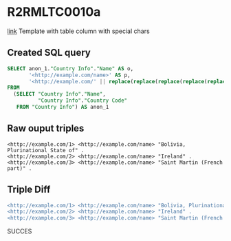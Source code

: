 # R2RMLTC0010a
[link](https://www.w3.org/TR/rdb2rdf-test-cases/#R2RMLTC0010a)
Template with table column with special chars

## Created SQL query
```sql
SELECT anon_1."Country Info"."Name" AS o,
       '<http://example.com/name>' AS p,
       '<http://example.com/' || replace(replace(replace(replace(replace(replace(CAST(anon_1."Country Info"."Country Code" AS VARCHAR), ' ', '%20'), '/', '%2F'), '(', '%28'), ')', '%29'), ',', '%2C'), ':', '%3A') || '>' AS s
FROM
  (SELECT "Country Info"."Name",
          "Country Info"."Country Code"
   FROM "Country Info") AS anon_1
```

## Raw ouput triples
```
<http://example.com/1> <http://example.com/name> "Bolivia, Plurinational State of" .
<http://example.com/2> <http://example.com/name> "Ireland" .
<http://example.com/3> <http://example.com/name> "Saint Martin (French part)" .
```

## Triple Diff
```diff
<http://example.com/1> <http://example.com/name> "Bolivia, Plurinational State of" .
<http://example.com/2> <http://example.com/name> "Ireland" .
<http://example.com/3> <http://example.com/name> "Saint Martin (French part)" .
```

SUCCES